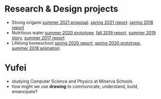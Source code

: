 # Research & Design projects 
- Strong origami [summer 2021 proposal](https://docs.google.com/document/d/186m1BDEUKCj7QPK9dnnL1jzLBbcR01C7UR2jM2Ga8KQ/edit?usp=sharing). [spring 2021 report](). [spring 2018 report]()
- Nutritious water [summer 2020 prototype](), [fall 2019 report](), [summer 2019 story](), [summer 2017 report]()
- Lifelong homeschool [spring 2020 report](), [spring 2020 prototype](), [summer 2018 animation]()
# Yufei
- studying Computer Science and Physics at Minerva Schools
- how might we use **drawing** to communicate, understand, build, emancipate?

